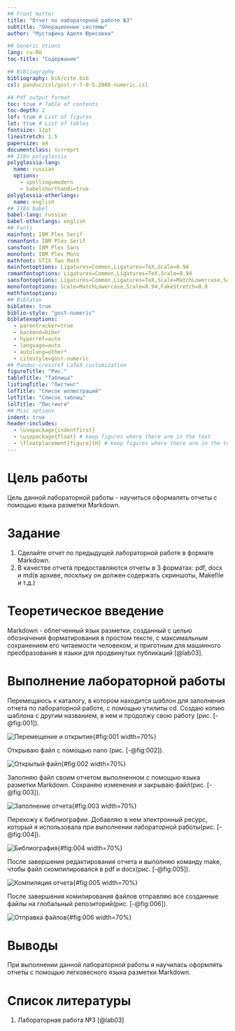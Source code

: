 ```yaml
---
## Front matter
title: "Отчет по лабораторной работе №3"
subtitle: "Операционные системы"
author: "Мустафина Аделя Юрисовна"

## Generic otions
lang: ru-RU
toc-title: "Содержание"

## Bibliography
bibliography: bib/cite.bib
csl: pandoc/csl/gost-r-7-0-5-2008-numeric.csl

## Pdf output format
toc: true # Table of contents
toc-depth: 2
lof: true # List of figures
lot: true # List of tables
fontsize: 12pt
linestretch: 1.5
papersize: a4
documentclass: scrreprt
## I18n polyglossia
polyglossia-lang:
  name: russian
  options:
	- spelling=modern
	- babelshorthands=true
polyglossia-otherlangs:
  name: english
## I18n babel
babel-lang: russian
babel-otherlangs: english
## Fonts
mainfont: IBM Plex Serif
romanfont: IBM Plex Serif
sansfont: IBM Plex Sans
monofont: IBM Plex Mono
mathfont: STIX Two Math
mainfontoptions: Ligatures=Common,Ligatures=TeX,Scale=0.94
romanfontoptions: Ligatures=Common,Ligatures=TeX,Scale=0.94
sansfontoptions: Ligatures=Common,Ligatures=TeX,Scale=MatchLowercase,Scale=0.94
monofontoptions: Scale=MatchLowercase,Scale=0.94,FakeStretch=0.9
mathfontoptions:
## Biblatex
biblatex: true
biblio-style: "gost-numeric"
biblatexoptions:
  - parentracker=true
  - backend=biber
  - hyperref=auto
  - language=auto
  - autolang=other*
  - citestyle=gost-numeric
## Pandoc-crossref LaTeX customization
figureTitle: "Рис."
tableTitle: "Таблица"
listingTitle: "Листинг"
lofTitle: "Список иллюстраций"
lotTitle: "Список таблиц"
lolTitle: "Листинги"
## Misc options
indent: true
header-includes:
  - \usepackage{indentfirst}
  - \usepackage{float} # keep figures where there are in the text
  - \floatplacement{figure}{H} # keep figures where there are in the text
---
```


# Цель работы

Цель данной лабораторной работы - научиться оформалять отчеты с помощью языка разметки Markdown.

# Задание

1. Сделайте отчет по предыдущей лабораторной работе в формате Markdown.
2. В качестве отчета предоставляются отчеты в 3 форматах: pdf, docx и md(в архиве, поскльку он должен содержать скриншоты, Makefile и т.д.)

# Теоретическое введение

Markdown - облегченный язык разметки, созданный с целью обозначения форматирования в простом тексте, с максимальным сохранением его читаемости человеком, и приготным для машинного преобразования в языки для продвинутых публикаций [@lab03].

# Выполнение лабораторной работы

Перемещаюсь к каталогу, в котором находится шаблон для заполнения отчета по лабораторной работе, с помощью утилиты cd. Создаю копию шаблона с другим названием, в нем и продолжу свою работу (рис. [-@fig:001]).

![Перемещение и открытие](image/1.png){#fig:001 width=70%}

Открываю файл с помощью nano (рис. [-@fig:002]).

![Открытый файл](image/2.png){#fig:002 width=70%}

Заполняю файл своим отчетом выполненном с помощью языка разметки Markdown. Сохраняю изменения и закрываю файл(рис. [-@fig:003]).

![Заполнение отчета](image/3.png){#fig:003 width=70%}

Перехожу к библиографии. Добавляю в нем электронный ресурс, который я использовала при выполнении лабораторной работы(рис. [-@fig:004]).

![Библиография](image/4.png){#fig:004 width=70%}

После завершения редактирования отчета и выполняю команду make, чтобы файл скомпилировался в pdf и docx(рис. [-@fig:005]).

![Компиляция отчета](image/5.png){#fig:005 width=70%}

После завершения комилирования файлов отправляю все созданные файлы на глобальный репозиторий(рис. [-@fig:006]).

![Отправка файлов](image/6.png){#fig:006 width=70%}


# Выводы

При выполнении данной лабораторной работы я научилась оформлять отчеты с помощью легковесного языка разметки Markdown.

# Список литературы

1. Лабораторная работа №3 [@lab03]

